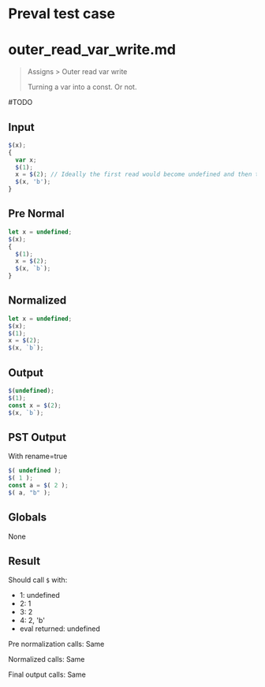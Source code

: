 # Preval test case

# outer_read_var_write.md

> Assigns > Outer read var write
>
> Turning a var into a const. Or not.

#TODO

## Input

`````js filename=intro
$(x);
{
  var x;
  $(1);
  x = $(2); // Ideally the first read would become undefined and then this becomes a constant
  $(x, 'b');
}
`````

## Pre Normal


`````js filename=intro
let x = undefined;
$(x);
{
  $(1);
  x = $(2);
  $(x, `b`);
}
`````

## Normalized


`````js filename=intro
let x = undefined;
$(x);
$(1);
x = $(2);
$(x, `b`);
`````

## Output


`````js filename=intro
$(undefined);
$(1);
const x = $(2);
$(x, `b`);
`````

## PST Output

With rename=true

`````js filename=intro
$( undefined );
$( 1 );
const a = $( 2 );
$( a, "b" );
`````

## Globals

None

## Result

Should call `$` with:
 - 1: undefined
 - 2: 1
 - 3: 2
 - 4: 2, 'b'
 - eval returned: undefined

Pre normalization calls: Same

Normalized calls: Same

Final output calls: Same
